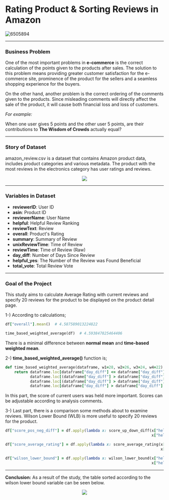 # Rating Product & Sorting Reviews in Amazon  
![6505894](https://user-images.githubusercontent.com/95078183/224841001-b28ebb49-ba17-40a3-a39d-9d6d4fc4eeba.jpg)

---
### **Business Problem**

One of the most important problems in **e-commerce** is the correct calculation of the points given to the products after sales. The solution to this problem means providing greater customer satisfaction for the e-commerce site, prominence of the product for the sellers and a seamless shopping experience for the buyers.

On the other hand, another problem is the correct ordering of the comments given to the products. Since misleading comments will directly affect the sale of the product, it will cause both financial loss and loss of customers.

*For example:*

When one user gives 5 points and the other user 5 points, are their contributions to **The Wisdom of Crowds** actually equal?

---
### **Story of Dataset**
amazon_review.csv is a dataset that contains Amazon product data, includes product categories and various metadata. The product with the most reviews in the electronics category has user ratings and reviews.

    
<p align="center">
  <img src= "https://user-images.githubusercontent.com/95078183/224845474-5e0f32ce-dbe0-4298-8152-ba74f6ea7c44.png" />
</p>

---

### **Variables in Dataset**

- **reviewerID**: User ID
- **asin**: Product ID
- **reviewerName**: User Name 
- **helpful**: Helpful Review Ranking
- **reviewText**: Review
- **overall**: Product's Rating
- **summary**: Summary of Review
- **unixReviewTime**: Time of Review
- **reviewTime**: Time of Review (Raw)
- **day_diff**: Number of Days Since Review
- **helpful_yes**: The Number of the Review was Found Beneficial
- **total_vote**: Total Review Vote
---
### **Goal of the Project**
This study aims to calculate Average Rating with current reviews and specify 20 reviews for the product to be displayed on the product detail page.

1-) According to calculations;

```ruby
df["overall"].mean()  # 4.587589013224822

time_based_weighted_average(df)  # 4.593847825464406
```
There is a minimal difference between **normal mean** and **time-based weighted mean**.

2-) **time_based_weighted_average()** function is;
```ruby
def time_based_weighted_average(dataframe, w1=28, w2=26, w3=24, w4=22):
    return dataframe.loc[dataframe["day_diff"] <= dataframe["day_diff"].quantile(0.25), "overall"].mean() * w1/100 + \
           dataframe.loc[(dataframe["day_diff"] > dataframe["day_diff"].quantile(0.25)) & (dataframe["day_diff"] <= dataframe["day_diff"].quantile(0.55)), "overall"].mean() * w2/100 + \
           dataframe.loc[(dataframe["day_diff"] > dataframe["day_diff"].quantile(0.50)) & (dataframe["day_diff"] <= dataframe["day_diff"].quantile(0.75)), "overall"].mean() * w3/100 + \
           dataframe.loc[dataframe["day_diff"] > dataframe["day_diff"].quantile(0.75), "overall"].mean() * w4/100
```
In this part, the score of current users was held more important. Scores can be adjustable according to analysis comments.

3-) Last part, there is a comparison some methods about to examine reviews. Wilson Lower Bound (WLB) is more useful to specify 20 reviews for the product.
```ruby
df["score_pos_neg_diff"] = df.apply(lambda x: score_up_down_diff(x["helpful_yes"],
                                                                 x["helpful_no"]), axis=1)

df["score_average_rating"] = df.apply(lambda x: score_average_rating(x["helpful_yes"],
                                                                     x["helpful_no"]), axis=1)

df["wilson_lower_bound"] = df.apply(lambda x: wilson_lower_bound(x["helpful_yes"],
                                                                 x["helpful_no"]), axis=1)
```
---
**Conclusion:** As a result of the study, the table sorted according to the wilson lower bound variable can be seen below.

<p align="middle">
  <img src="https://user-images.githubusercontent.com/95078183/225131083-519a87be-93d1-4f4b-9913-b40d1072c48b.png" />
</p>


